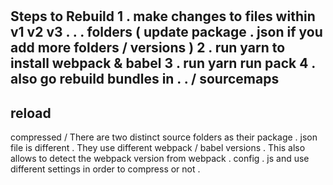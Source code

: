 #
#
#
Steps
to
Rebuild
1
.
make
changes
to
files
within
v1
v2
v3
.
.
.
folders
(
update
package
.
json
if
you
add
more
folders
/
versions
)
2
.
run
yarn
to
install
webpack
&
babel
3
.
run
yarn
run
pack
4
.
also
go
rebuild
bundles
in
.
.
/
sourcemaps
-
reload
-
compressed
/
There
are
two
distinct
source
folders
as
their
package
.
json
file
is
different
.
They
use
different
webpack
/
babel
versions
.
This
also
allows
to
detect
the
webpack
version
from
webpack
.
config
.
js
and
use
different
settings
in
order
to
compress
or
not
.
